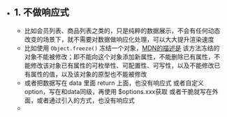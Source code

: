 - ## 1. 不做响应式
	- 比如会员列表、商品列表之类的，只是纯粹的数据展示，不会有任何动态改变的场景下，就不需要对数据做响应化处理，可以大大提升渲染速度
	- 比如使用  `Object.freeze()`  冻结一个对象，[MDN的描述是](https://link.juejin.cn?target=https%3A%2F%2Fdeveloper.mozilla.org%2Fzh-CN%2Fdocs%2FWeb%2FJavaScript%2FReference%2FGlobal_Objects%2FObject%2Ffreeze) 该方法冻结的对象不能被修改；即不能向这个对象添加新属性，不能删除已有属性，不能修改该对象已有属性的可枚举性、可配置性、可写性，以及不能修改已有属性的值，以及该对象的原型也不能被修改
	- 或者把数据写在 data 里面 return 上面，也没有响应式
	  或者自定义option，写在和data同级，再使用 $options.xxx获取
	  或者干脆就写在外面，或者通过引入的方式，也没有响应式
	-